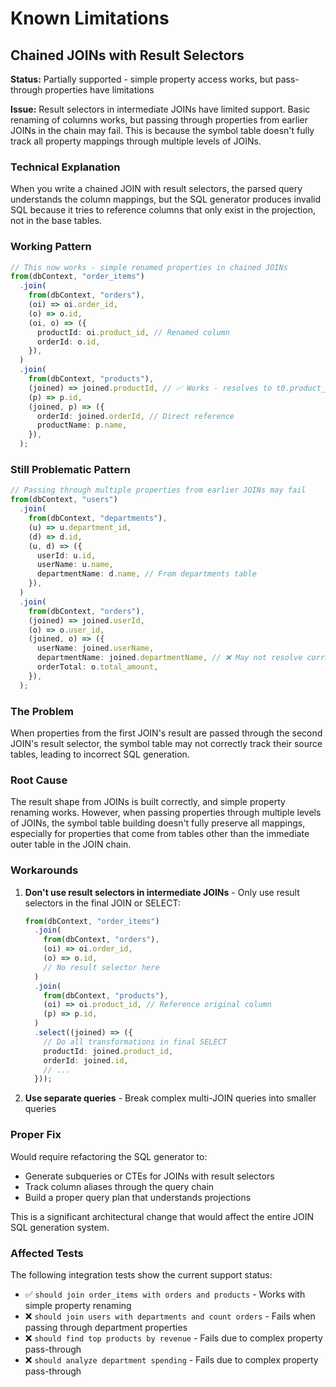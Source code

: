 # Known Limitations

## Chained JOINs with Result Selectors

**Status:** Partially supported - simple property access works, but pass-through properties have limitations

**Issue:** Result selectors in intermediate JOINs have limited support. Basic renaming of columns works, but passing through properties from earlier JOINs in the chain may fail. This is because the symbol table doesn't fully track all property mappings through multiple levels of JOINs.

### Technical Explanation

When you write a chained JOIN with result selectors, the parsed query understands the column mappings, but the SQL generator produces invalid SQL because it tries to reference columns that only exist in the projection, not in the base tables.

### Working Pattern

```typescript
// This now works - simple renamed properties in chained JOINs
from(dbContext, "order_items")
  .join(
    from(dbContext, "orders"),
    (oi) => oi.order_id,
    (o) => o.id,
    (oi, o) => ({
      productId: oi.product_id, // Renamed column
      orderId: o.id,
    }),
  )
  .join(
    from(dbContext, "products"),
    (joined) => joined.productId, // ✅ Works - resolves to t0.product_id
    (p) => p.id,
    (joined, p) => ({
      orderId: joined.orderId, // Direct reference
      productName: p.name,
    }),
  );
```

### Still Problematic Pattern

```typescript
// Passing through multiple properties from earlier JOINs may fail
from(dbContext, "users")
  .join(
    from(dbContext, "departments"),
    (u) => u.department_id,
    (d) => d.id,
    (u, d) => ({
      userId: u.id,
      userName: u.name,
      departmentName: d.name, // From departments table
    }),
  )
  .join(
    from(dbContext, "orders"),
    (joined) => joined.userId,
    (o) => o.user_id,
    (joined, o) => ({
      userName: joined.userName,
      departmentName: joined.departmentName, // ❌ May not resolve correctly
      orderTotal: o.total_amount,
    }),
  );
```

### The Problem

When properties from the first JOIN's result are passed through the second JOIN's result selector, the symbol table may not correctly track their source tables, leading to incorrect SQL generation.

### Root Cause

The result shape from JOINs is built correctly, and simple property renaming works. However, when passing properties through multiple levels of JOINs, the symbol table building doesn't fully preserve all mappings, especially for properties that come from tables other than the immediate outer table in the JOIN chain.

### Workarounds

1. **Don't use result selectors in intermediate JOINs** - Only use result selectors in the final JOIN or SELECT:

   ```typescript
   from(dbContext, "order_items")
     .join(
       from(dbContext, "orders"),
       (oi) => oi.order_id,
       (o) => o.id,
       // No result selector here
     )
     .join(
       from(dbContext, "products"),
       (oi) => oi.product_id, // Reference original column
       (p) => p.id,
     )
     .select((joined) => ({
       // Do all transformations in final SELECT
       productId: joined.product_id,
       orderId: joined.id,
       // ...
     }));
   ```

2. **Use separate queries** - Break complex multi-JOIN queries into smaller queries

### Proper Fix

Would require refactoring the SQL generator to:

- Generate subqueries or CTEs for JOINs with result selectors
- Track column aliases through the query chain
- Build a proper query plan that understands projections

This is a significant architectural change that would affect the entire JOIN SQL generation system.

### Affected Tests

The following integration tests show the current support status:

- ✅ `should join order_items with orders and products` - Works with simple property renaming
- ❌ `should join users with departments and count orders` - Fails when passing through department properties
- ❌ `should find top products by revenue` - Fails due to complex property pass-through
- ❌ `should analyze department spending` - Fails due to complex property pass-through
